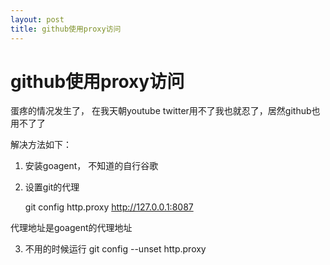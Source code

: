 ```yaml
---
layout: post
title: github使用proxy访问
---
```

    
# github使用proxy访问

蛋疼的情况发生了， 在我天朝youtube twitter用不了我也就忍了，居然github也用不了了

解决方法如下：

1. 安装goagent， 不知道的自行谷歌

2. 设置git的代理

    git config http.proxy http://127.0.0.1:8087

代理地址是goagent的代理地址

3. 不用的时候运行 git config --unset http.proxy